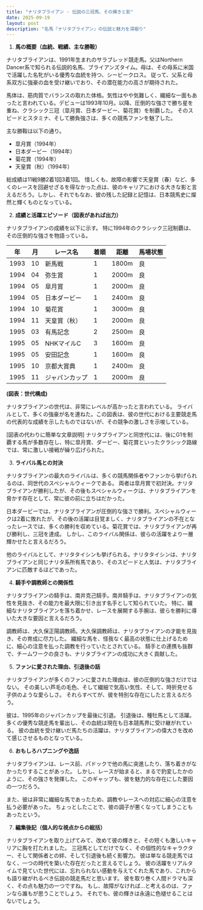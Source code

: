 ```yaml
---
title: "ナリタブライアン - 伝説の三冠馬、その輝きと影"
date: 2025-09-19
layout: post
description: "名馬『ナリタブライアン』の伝説と魅力を深堀り"
---
```


1. **馬の概要（血統、戦績、主な勝鞍）**

ナリタブライアンは、1991年生まれのサラブレッド競走馬。父はNorthern Dancer系で知られる伝説的名馬、ブライアンズタイム。母は、その母系に米国で活躍した名牝がいる優秀な血統を持つ、シービークロス。  従って、父系と母系双方に強豪の血を受け継いでおり、その潜在能力の高さが期待された。

馬体は、筋肉質でバランスの取れた体格。気性はやや気難しく、繊細な一面もあったと言われている。デビューは1993年10月。以降、圧倒的な強さで勝ち星を重ね、クラシック三冠（皐月賞、日本ダービー、菊花賞）を制覇した。  そのスピードとスタミナ、そして勝負強さは、多くの競馬ファンを魅了した。

主な勝鞍は以下の通り。

* 皐月賞（1994年）
* 日本ダービー（1994年）
* 菊花賞（1994年）
* 天皇賞（秋）（1994年）


総成績は11戦9勝2着1回3着1回。  惜しくも、故障の影響で天皇賞（春）など、多くのレースを回避せざるを得なかった点は、彼のキャリアにおける大きな影と言えるだろう。しかし、それでもなお、彼の残した記録と記憶は、日本競馬史に燦然と輝くものとなっている。


2. **成績と活躍エピソード（図表があれば出力）**

ナリタブライアンの成績を以下に示す。  特に1994年のクラシック三冠制覇は、その圧倒的な強さを物語っている。

| 年 | 月 | レース名          | 着順 | 距離 | 馬場状態 |
|---|----|-------------------|-----|-----|---------|
| 1993 | 10 | 新馬戦            | 1   | 1800m| 良      |
| 1994 | 04 | 弥生賞            | 1   | 2000m| 良      |
| 1994 | 05 | 皐月賞            | 1   | 2000m| 良      |
| 1994 | 05 | 日本ダービー        | 1   | 2400m| 良      |
| 1994 | 10 | 菊花賞            | 1   | 3000m| 良      |
| 1994 | 11 | 天皇賞（秋）        | 1   | 2000m| 良      |
| 1995 | 03 | 有馬記念            | 2   | 2500m| 良      |
| 1995 | 05 | NHKマイルC          | 3   | 1600m| 良      |
| 1995 | 05 | 安田記念            | 1   | 1600m| 良      |
| 1995 | 10 | 京都大賞典          | 1   | 2400m| 良      |
| 1995 | 11 | ジャパンカップ       | 1   | 2000m| 良      |


**(図表：世代構成)**

ナリタブライアンの世代は、非常にレベルが高かったと言われている。  ライバルとして、多くの強豪が名を連ねた。この図表は、彼の世代における主要競走馬の代表的な成績を示したものではないが、その競争の激しさを示唆している。

[図表の代わりに簡単な文章説明]  ナリタブライアンと同世代には、後にG1を制覇する馬が多数存在し、特に皐月賞、ダービー、菊花賞といったクラシック路線では、常に激しい接戦が繰り広げられた。


3. **ライバル馬との対決**

ナリタブライアンの最大のライバルは、多くの競馬関係者やファンから挙げられるのは、同世代のスペシャルウィークである。  両者は皐月賞で初対決。ナリタブライアンが勝利したが、その後もスペシャルウィークは、ナリタブライアンを脅かす存在として、常に彼の前に立ちはだかった。


日本ダービーでは、ナリタブライアンが圧倒的な強さで勝利。スペシャルウィークは2着に敗れたが、その後の活躍は目覚ましく、ナリタブライアンの不在となったレースでは、多くの勝利を収めている。菊花賞では、ナリタブライアンが再び勝利し、三冠を達成。  しかし、このライバル関係は、彼らの活躍をより一層輝かせたと言えるだろう。


他のライバルとして、ナリタタイシンも挙げられる。ナリタタイシンは、ナリタブライアンと同じナリタ系所有馬であり、そのスピードと人気は、ナリタブライアンに匹敵するほどであった。


4. **騎手や調教師との関係性**

ナリタブライアンの騎手は、南井克己騎手。南井騎手は、ナリタブライアンの気性を見抜き、その能力を最大限に引き出す名手として知られていた。  特に、繊細なナリタブライアンを落ち着かせ、レースを展開する手腕は、彼らを勝利に導いた大きな要因と言えるだろう。


調教師は、大久保正陽調教師。大久保調教師は、ナリタブライアンの才能を見抜き、その育成に尽力した。  繊細な馬を、怪我なく最高の状態に仕上げるために、細心の注意を払った調教を行っていたとされている。  騎手との連携も抜群で、チームワークの良さも、ナリタブライアンの成功に大きく貢献した。


5. **ファンに愛された理由、引退後の話**

ナリタブライアンが多くのファンに愛された理由は、彼の圧倒的な強さだけではない。  その美しい芦毛の毛色、そして繊細で気高い気性、そして、時折見せる子供のような愛らしさ。  それらすべてが、彼を特別な存在にしたと言えるだろう。


彼は、1995年のジャパンカップを最後に引退。  引退後は、種牡馬として活躍。  多くの優秀な競走馬を輩出し、その血統は現在も日本競馬界に受け継がれている。  彼の血統を受け継いだ馬たちの活躍は、ナリタブライアンの偉大さを改めて感じさせるものとなっている。


6. **おもしろハプニングや逸話**

ナリタブライアンは、レース前、パドックで他の馬に突進したり、落ち着きがなかったりすることがあった。  しかし、レースが始まると、まるで豹変したかのように、その強さを発揮した。  このギャップも、彼を魅力的な存在にした要因の一つだろう。


また、彼は非常に繊細な馬であったため、調教やレースへの対応に細心の注意を払う必要があった。  ちょっとしたことで、彼の調子が悪くなってしまうこともあったという。


7. **編集後記（個人的な視点からの総括）**

ナリタブライアンを取り上げてみて、改めて彼の輝きと、その短くも激しいキャリアに胸を打たれました。  三冠馬としてだけでなく、その個性的なキャラクター、そして関係者との絆、そして引退後も続く影響力。  彼は単なる競走馬ではなく、一つの時代を築いた存在だったと言えるでしょう。  彼の活躍をリアルタイムで見ていた世代には、忘れられない感動を与えてくれた馬であり、これからも語り継がれるべき伝説の競走馬だと思います。  彼を取り巻く人間ドラマも深く、その点も魅力の一つですね。  もし、故障がなければ…と考えるのは、ファンなら誰もが思うことでしょう。  それでも、彼の輝きは永遠に色褪せることはないでしょう。
